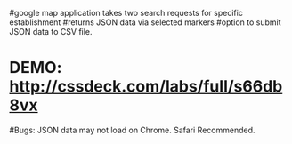

#google map application takes two search requests for specific establishment
#returns JSON data via selected markers
#option to submit JSON data to CSV file.
# DEMO: http://cssdeck.com/labs/full/s66db8vx
#Bugs: JSON data may not load on Chrome. Safari Recommended.
